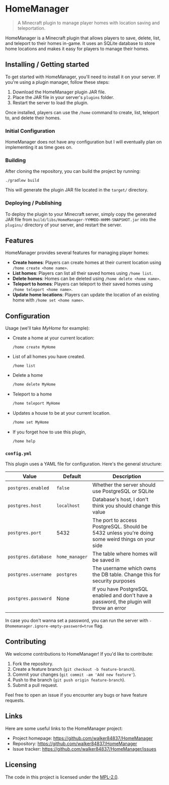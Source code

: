 # HomeManager
> A Minecraft plugin to manage player homes with location saving and teleportation.

HomeManager is a Minecraft plugin that allows players to save, delete, list, and teleport to their homes in-game. It uses an SQLite database to store home locations and makes it easy for players to manage their homes.

## Installing / Getting started

To get started with HomeManager, you'll need to install it on your server. If you're using a plugin manager, follow these steps:

1. Download the HomeManager plugin JAR file.
2. Place the JAR file in your server's `plugins` folder.
3. Restart the server to load the plugin.

Once installed, players can use the `/home` command to create, list, teleport to, and delete their homes.

### Initial Configuration

HomeManager does not have any configuration but I will eventually plan on implementing it as time goes on.

### Building

After cloning the repository, you can build the project by running:

```shell
./gradlew build
```

This will generate the plugin JAR file located in the `target/` directory.

### Deploying / Publishing

To deploy the plugin to your Minecraft server, simply copy the generated JAR file from `build/libs/HomeManager-YYMMDD-HHMM-SNAPSHOT.jar` into the `plugins/` directory of your server, and restart the server.

## Features

HomeManager provides several features for managing player homes:
* **Create homes**: Players can create homes at their current location using `/home create <home name>`.
* **List homes**: Players can list all their saved homes using `/home list`.
* **Delete homes**: Homes can be deleted using `/home delete <home name>`.
* **Teleport to homes**: Players can teleport to their saved homes using `/home teleport <home name>`.
* **Update home locations**: Players can update the location of an existing home with `/home set <home name>`.

## Configuration

Usage (we'll take *MyHome* for example):

- Create a home at your current location:
	```
	/home create MyHome 
	```

- List of all homes you have created.
	```
	/home list
	```

- Delete a home
	```bash
	/home delete MyHome
	```

- Teleport to a home 
	```bash
	/home teleport MyHome
	```

- Updates a house to be at your current location.
	```bash
	/home set MyHome
	```

- If you forget how to use this plugin,
	```bash
	/home help
	```

### `config.yml`

This plugin uses a YAML file for configuration. Here's the general structure:

|Value|Default|Description|
|---|---|---|
|`postgres.enabled`|`false`|Whether the server should use PostgreSQL or SQLite|
|`postgres.host`|`localhost`|Database's host, I don't think you should change this value|
|`postgres.port`|5432|The port to access PostgreSQL. Should be 5432 unless you're doing some weird things on your side|
|`postgres.database`|`home_manager`|The table where homes will be saved in|
|`postgres.username`|`postgres`|The username which owns the DB table. Change this for security purposes|
|`postgres.password`|None|If you have PostgreSQL enabled and don't have a password, the plugin will throw an error|

In case you don't wanna set a password, you can run the server with `-Dhomemanager.ignore-empty-password=true` flag.

## Contributing

We welcome contributions to HomeManager! If you'd like to contribute:

1. Fork the repository.
2. Create a feature branch (`git checkout -b feature-branch`).
3. Commit your changes (`git commit -am 'Add new feature'`).
4. Push to the branch (`git push origin feature-branch`).
5. Submit a pull request.

Feel free to open an issue if you encounter any bugs or have feature requests.

## Links

Here are some useful links to the HomeManager project:

- Project homepage: <https://github.com/walker84837/HomeManager>
- Repository: <https://github.com/walker84837/HomeManager>
- Issue tracker: <https://github.com/walker84837/HomeManager/issues>

## Licensing

The code in this project is licensed under the [MPL-2.0](LICENSE).
